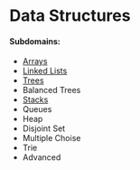 # Data Structures

#### Subdomains:
- [Arrays](./arrays)
- [Linked Lists](./linked-lists)
- [Trees](./trees)
- Balanced Trees
- [Stacks](./stacks)
- Queues
- Heap
- Disjoint Set
- Multiple Choise
- Trie
- Advanced
